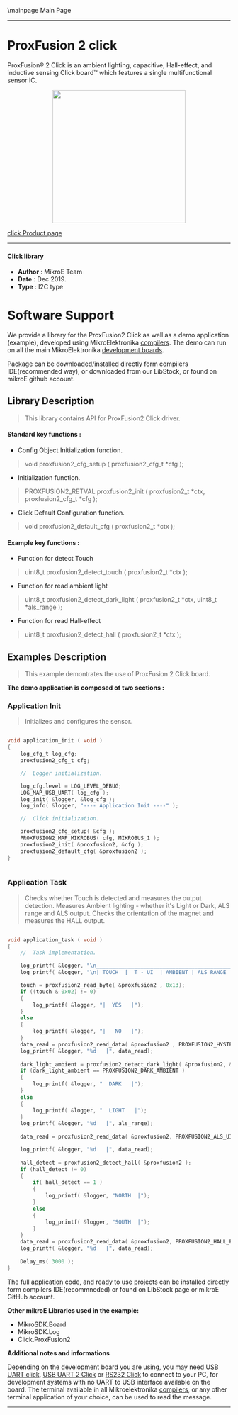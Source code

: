 \mainpage Main Page
 
 

---
# ProxFusion 2 click

ProxFusion® 2 Click is an ambient lighting, capacitive, Hall-effect, and inductive sensing Click board™ which features a single multifunctional sensor IC. 

<p align="center">
  <img src="https://download.mikroe.com/images/click_for_ide/proxfusion2_click.png" height=300px>
</p>

[click Product page](https://www.mikroe.com/proxfusion-2-click)

---


#### Click library 

- **Author**        : MikroE Team
- **Date**          : Dec 2019.
- **Type**          : I2C type


# Software Support

We provide a library for the ProxFusion2 Click 
as well as a demo application (example), developed using MikroElektronika 
[compilers](https://shop.mikroe.com/compilers). 
The demo can run on all the main MikroElektronika [development boards](https://shop.mikroe.com/development-boards).

Package can be downloaded/installed directly form compilers IDE(recommended way), or downloaded from our LibStock, or found on mikroE github account. 

## Library Description

> This library contains API for ProxFusion2 Click driver.

#### Standard key functions :

- Config Object Initialization function.
> void proxfusion2_cfg_setup ( proxfusion2_cfg_t *cfg ); 
 
- Initialization function.
> PROXFUSION2_RETVAL proxfusion2_init ( proxfusion2_t *ctx, proxfusion2_cfg_t *cfg );

- Click Default Configuration function.
> void proxfusion2_default_cfg ( proxfusion2_t *ctx );


#### Example key functions :

- Function for detect Touch
> uint8_t proxfusion2_detect_touch ( proxfusion2_t *ctx );
 
- Function for read ambient light
> uint8_t proxfusion2_detect_dark_light ( proxfusion2_t *ctx, uint8_t *als_range );

- Function for read Hall-effect 
> uint8_t proxfusion2_detect_hall ( proxfusion2_t *ctx );

## Examples Description

> This example demontrates the use of ProxFusion 2 Click board.

**The demo application is composed of two sections :**

### Application Init 

> Initializes and configures the sensor.

```c

void application_init ( void )
{
    log_cfg_t log_cfg;
    proxfusion2_cfg_t cfg;

    //  Logger initialization.

    log_cfg.level = LOG_LEVEL_DEBUG;
    LOG_MAP_USB_UART( log_cfg );
    log_init( &logger, &log_cfg );
    log_info( &logger, "---- Application Init ----" );

    //  Click initialization.

    proxfusion2_cfg_setup( &cfg );
    PROXFUSION2_MAP_MIKROBUS( cfg, MIKROBUS_1 );
    proxfusion2_init( &proxfusion2, &cfg );
    proxfusion2_default_cfg( &proxfusion2 );
}
  
```

### Application Task

> Checks whether Touch is detected and measures the output detection.
> Measures Ambient lighting - whether it's Light or Dark, ALS range and ALS output.
> Checks the orientation of the magnet and measures the HALL output.

```c

void application_task ( void )
{
    //  Task implementation.

    log_printf( &logger, "\n_________________________________________________________________________\n");
    log_printf( &logger, "\n| TOUCH  |  T - UI  | AMBIENT | ALS RANGE |  ALS UI  |  HALL  | HALL UI |\n");

    touch = proxfusion2_read_byte( &proxfusion2 , 0x13);
    if ((touch & 0x02) != 0)
    {
        log_printf( &logger, "|  YES   |");
    }
    else
    {
        log_printf( &logger, "|   NO   |");
    }
    data_read = proxfusion2_read_data( &proxfusion2 , PROXFUSION2_HYSTERESIS_UI_OUTPUT );
    log_printf( &logger, "%d   |", data_read);
 
    dark_light_ambient = proxfusion2_detect_dark_light( &proxfusion2, &als_range);
    if (dark_light_ambient == PROXFUSION2_DARK_AMBIENT )
    {
        log_printf( &logger, "  DARK   |");
    }
    else
    {
        log_printf( &logger, "  LIGHT   |");
    }
    log_printf( &logger, "%d   |", als_range);
 
    data_read = proxfusion2_read_data( &proxfusion2, PROXFUSION2_ALS_UI_OUTPUT );

    log_printf( &logger, "%d   |", data_read);
 
    hall_detect = proxfusion2_detect_hall( &proxfusion2 );
    if (hall_detect != 0)
    {
        if( hall_detect == 1 )
        {
            log_printf( &logger, "NORTH  |");
        }
        else
        {
            log_printf( &logger, "SOUTH  |");
        }
    }
    data_read = proxfusion2_read_data( &proxfusion2, PROXFUSION2_HALL_EFFECT_UI_OUTPUT );
    log_printf( &logger, "%d   |", data_read);
    
    Delay_ms( 3000 );
}

```


The full application code, and ready to use projects can be  installed directly form compilers IDE(recommneded) or found on LibStock page or mikroE GitHub accaunt.

**Other mikroE Libraries used in the example:** 

- MikroSDK.Board
- MikroSDK.Log
- Click.ProxFusion2

**Additional notes and informations**

Depending on the development board you are using, you may need 
[USB UART click](https://shop.mikroe.com/usb-uart-click), 
[USB UART 2 Click](https://shop.mikroe.com/usb-uart-2-click) or 
[RS232 Click](https://shop.mikroe.com/rs232-click) to connect to your PC, for 
development systems with no UART to USB interface available on the board. The 
terminal available in all Mikroelektronika 
[compilers](https://shop.mikroe.com/compilers), or any other terminal application 
of your choice, can be used to read the message.



---
